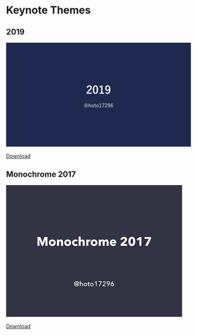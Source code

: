 # Keynote Themes

## 2019
![2019](/images/2019.png)

[Download](/themes/2019.kth?raw=true)

## Monochrome 2017
![Monochrome 2017](/images/monochrome2017.png)

[Download](/themes/monochrome2017.kth?raw=true)
